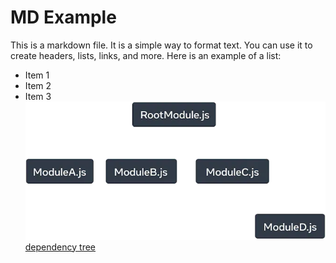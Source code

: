 # MD Example
This is a markdown file. It is a simple way to format text. You can use it to create headers, lists, links, and more. Here is an example of a list:

- Item 1
- Item 2
- Item 3
![dependency tree](../images/generic_dependency_tree.webp) [dependency tree](README.md)